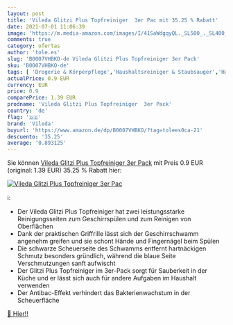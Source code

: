```yaml
---
layout: post
title: 'Vileda Glitzi Plus Topfreiniger  3er Pac mit 35.25 % Rabatt'
date: 2021-07-01 11:06:39
image: 'https://m.media-amazon.com/images/I/41SaWdgqyQL._SL500_._SL400_.jpg'
comments: true
category: ofertas
author: 'tole.es'
slug: 'B0007VHBKO-de Vileda Glitzi Plus Topfreiniger 3er Pack'
sku: 'B0007VHBKO-de'
tags: [ 'Drogerie & Körperpflege','Haushaltsreiniger & Staubsauger','Haushaltswaren','Küche, Haushalt & Wohnen','Schwämme','vileda', ]
actualPrice: 0.9 EUR
currency: EUR
price: 0.9
comparePrice: 1.39 EUR
prodname: 'Vileda Glitzi Plus Topfreiniger  3er Pack'
country: 'de'
flag: '🇩🇪'
brand: 'Vileda'
buyurl: 'https://www.amazon.de/dp/B0007VHBKO/?tag=tolees0ca-21'
descuento: '35.25'
average: '0.893125'
---
```


Sie können [Vileda Glitzi Plus Topfreiniger  3er Pack](https://www.amazon.de/dp/B0007VHBKO/?tag=tolees0ca-21) mit Preis 0.9 EUR (original: 1.39 EUR) 35.25 % Rabatt hier:

[![Vileda Glitzi Plus Topfreiniger  3er Pac](https://m.media-amazon.com/images/I/41SaWdgqyQL._SL500_._SL400_.jpg)](https://www.amazon.de/dp/B0007VHBKO/?tag=tolees0ca-21)

ℹ️:

- Der Vileda Glitzi Plus Topfreiniger hat zwei leistungsstarke Reinigungsseiten zum Geschirrspülen und zum Reinigen von Oberflächen
- Dank der praktischen Griffrille lässt sich der Geschirrschwamm angenehm greifen und sie schont Hände und Fingernägel beim Spülen
- Die schwarze Scheuerseite des Schwamms entfernt hartnäckigen Schmutz besonders gründlich, während die blaue Seite Verschmutzungen sanft aufwischt
- Der Glitzi Plus Topfreiniger im 3er-Pack sorgt für Sauberkeit in der Küche und er lässt sich auch für andere Aufgaben im Haushalt verwenden
- Der Antibac-Effekt verhindert das Bakterienwachstum in der Scheuerfläche

[🛒 Hier!!](https://www.amazon.de/dp/B0007VHBKO/?tag=tolees0ca-21)
